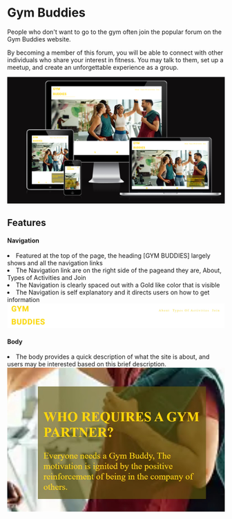 <h1>Gym Buddies</h1>

People who don't want to go to the gym often join the popular forum on the Gym Buddies website.

By becoming a member of this forum, you will be able to connect with other individuals who share your interest in fitness. You may talk to them, set up a meetup, and create an unforgettable experience as a group.

<img src="/assets/images/page view.png" alt="page view">

<h2>Features</h2>


<h4>Navigation</h4>

<li>Featured at the top of the page, the heading [GYM BUDDIES] largely shows and all the navigation links</li>
<li>The Navigation link are on the right side of the pageand they are, About, Types of Activities and Join</li>
<li>The Navigation is clearly spaced out with a Gold like color that is visible</li>
<li>The Navigation is self explanatory and it directs users on how to get information</li>

<img src="/assets/images/navigation picture.jpg" alt="navigation screenshoot">

<h4>Body</h4>

<li>The body provides a quick description of what the site is about, and users may be interested based on this brief description.</li>
<img src="/assets/images/body screenshot.jpg" alt="body screenshot">
